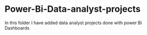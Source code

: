 # Power-Bi-Data-analyst-projects
In this folder I have added data analyst projects done with power Bi Dashboards
